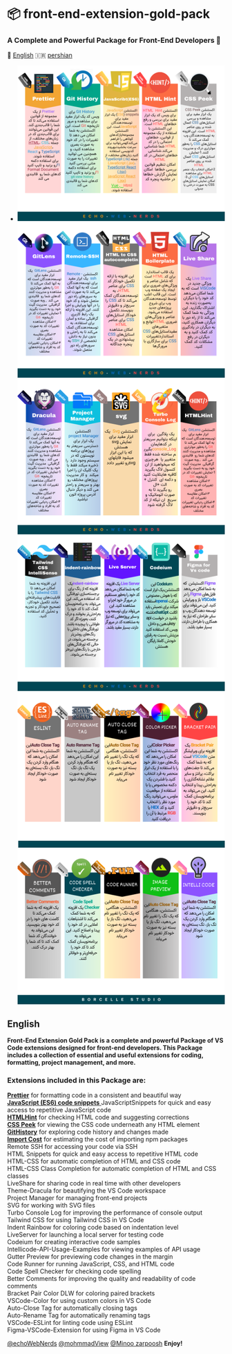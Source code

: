 # 📦 front-end-extension-gold-pack  
### A Complete and Powerful Package for Front-End Developers 🥇
🏴󠁧󠁢󠁥󠁮󠁧󠁿 <a href="#English">English</a> 🇮🇷 <a href="">pershian</a> 

* ![alt](./image/2.png)
![alt](./image/3.png)
![alt](./image/4.png)
![alt](./image/5.png)
![alt](./image/6.png)
![alt](./image/7.png)

## English
**<p> Front-End Extension Gold Pack is a complete and powerful Package of VS Code extensions designed for front-end developers. This Package includes a collection of essential and useful extensions for coding, formatting, project management, and more. </p>**
### Extensions included in this Package are:

[**Prettier**](https://marketplace.visualstudio.com/items?itemName=esbenp.prettier-vscode)  for formatting code in a consistent and beautiful way <br>
[**JavaScript (ES6) code snippets** ](https://marketplace.visualstudio.com/items?itemName=xabikos.JavaScriptSnippets)JavaScriptSnippets for quick and easy access to repetitive JavaScript code <br>
[**HTMLHint**](https://marketplace.visualstudio.com/items?itemName=HTMLHint.vscode-htmlhint) for checking HTML code and suggesting corrections <br>
[**CSS Peek**](https://marketplace.visualstudio.com/items?itemName=pranaygp.vscode-css-peek) for viewing the CSS code underneath any HTML element <br>
[**GitHistory**](https://marketplace.visualstudio.com/items?itemName=donjayamanne.githistory) for exploring code history and changes made <br>
[**Import Cost**](https://marketplace.visualstudio.com/items?itemName=wix.vscode-import-cost) for estimating the cost of importing npm packages <br>
Remote SSH for accessing your code via SSH <br>
HTML Snippets for quick and easy access to repetitive HTML code <br>
HTML-CSS for automatic completion of HTML and CSS code <br>
HTML-CSS Class Completion for automatic completion of HTML and CSS classes <br>
LiveShare for sharing code in real time with other developers <br>
Theme-Dracula for beautifying the VS Code workspace <br>
Project Manager for managing front-end projects <br>
SVG for working with SVG files <br>
Turbo Console Log for improving the performance of console output <br>
Tailwind CSS for using Tailwind CSS in VS Code <br>
Indent Rainbow for coloring code based on indentation level <br>
LiveServer for launching a local server for testing code <br>
Codeium for creating interactive code samples <br>
Intellicode-API-Usage-Examples for viewing examples of API usage <br>
Gutter Preview for previewing code changes in the margin <br>
Code Runner for running JavaScript, CSS, and HTML code <br>
Code Spell Checker for checking code spelling <br>
Better Comments for improving the quality and readability of code comments <br>
Bracket Pair Color DLW for coloring paired brackets <br>
VSCode-Color for using custom colors in VS Code <br>
Auto-Close Tag for automatically closing tags <br>
Auto-Rename Tag for automatically renaming tags <br>
VSCode-ESLint for linting code using ESLint <br>
Figma-VSCode-Extension for using Figma in VS Code <br>

[@echoWebNerds](https://github.com/echoWebNerds)
[@mohmmadView](https://github.com/mohmmadView/)
[@Minoo zarpoosh](https://github.com/Zarpoosh)
**Enjoy!**

